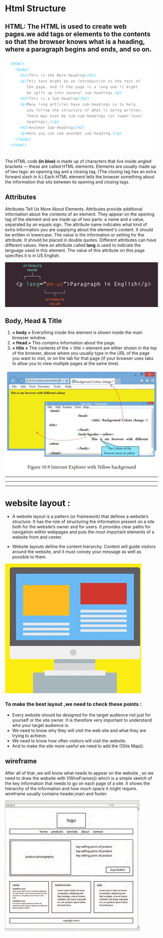 # Html Structure

## **HTML:** The HTML is used to create web pages.we add tags or elements to the contents so that the browser knows what is a heading, where a paragraph begins and ends, and so on. 

![html](./pic3.png)

The HTML code **(in blue)** is made up of characters that live inside angled brackets — these are called HTML elements. Elements are usually made up of two tags: an opening tag and a closing tag. (The closing tag has an extra forward slash in it.) Each HTML element tells the browser something about the information that sits between its opening and closing tags.
## **Attributes**
Attributes Tell Us More About Elements. Attributes provide additional information about the contents of an element.
They appear on the opening tag of the element and are made up of two parts: a name and a value, separated by an equals sign.
The attribute name indicates what kind of extra information you are supplying about the element's content. 
It should be written in lowercase.
The value is the information or setting for the attribute. It should be placed in double quotes. Different attributes can have different values.
Here an attribute called **lang** is used to indicate the language used in this element. The value of this attribute on this page specifies it is in US English.

![Attributes](./pic4.png)

## **Body, Head & Title**
1. **< body >** Everything inside this element is shown inside the main browser window.
2. **< Head >** This contains information about the page.
3. **< title >** The contents of the < title > element are either shown in the top of the browser, above where you usually type in the URL of the page you want to visit, or on the tab for that page (if your browser uses tabs to allow you to view multiple pages at the same time).

![Body](./pic5.jpg)

-------------------------

-------------------------

-------------------------
# website layout : 
- A website layout is a pattern (or framework) that defines a website’s structure. It has the role of structuring the information present on a site both for the website’s owner and for users. It provides clear paths for navigation within webpages and puts the most important elements of a website front and center.

- Website layouts define the content hierarchy. Content will guide visitors around the website, and it must convey your message as well as possible to them. 

![layout](./pic1.jpg)

### To make the best layout ,we need to check these points :

* Every website should be designed for the target audience not just for yourself or the site owner. It is therefore very important to understand who your target audience is.
* We need to know why they will visit the web site and what they are trying to achieve.
* We need to know how often visitors will visit the website.
* And to make the site more useful we need to add the ((Site Map)).

## wireframe

After all of that ,we will know what needs to appear on the website , so we need to draw the website with ((WireFrames))
which is a simple sketch of the key information that needs to go on each page of a site. It shows the hierarchy of the information and how much space it might require. wireframe usually contains header,main and footer.

![wireframe](./pic2.png)



